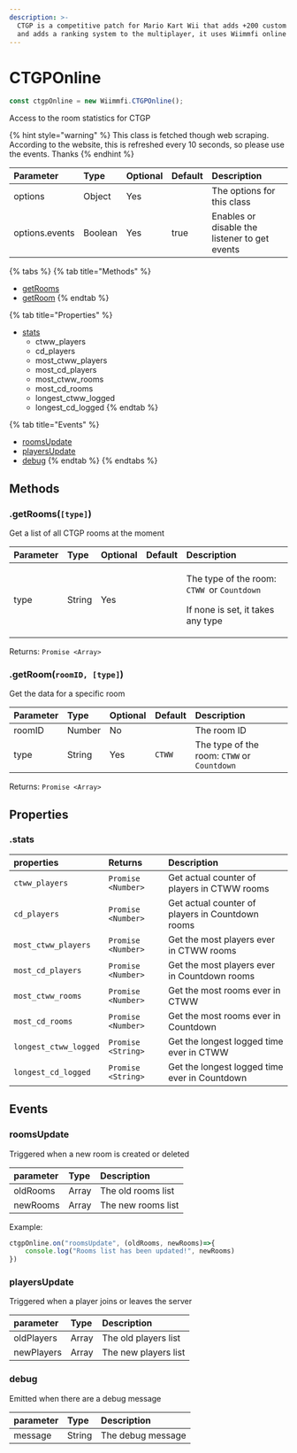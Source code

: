 ```yaml
---
description: >-
  CTGP is a competitive patch for Mario Kart Wii that adds +200 custom tracks
  and adds a ranking system to the multiplayer, it uses Wiimmfi online system
---
```


# CTGPOnline

```javascript
const ctgpOnline = new Wiimmfi.CTGPOnline();
```

Access to the room statistics for CTGP

{% hint style="warning" %}
This class is fetched though web scraping. According to the website, this is refreshed every 10 seconds, so please use the events. Thanks
{% endhint %}

| Parameter | Type | Optional | Default | Description |
| :--- | :--- | :--- | :--- | :--- |
| options | Object | Yes |  | The options for this class |
| options.events | Boolean | Yes | true | Enables or disable the listener to get events |

{% tabs %}
{% tab title="Methods" %}
* [getRooms](ctgponline.md#getrooms)
* [getRoom](ctgponline.md#getroom-roomid-type)
{% endtab %}

{% tab title="Properties" %}
* [stats](ctgponline.md#stats)
  * ctww\_players
  * cd\_players
  * most\_ctww\_players
  * most\_cd\_players
  * most\_ctww\_rooms
  * most\_cd\_rooms
  * longest\_ctww\_logged
  * longest\_cd\_logged
{% endtab %}

{% tab title="Events" %}
* [roomsUpdate](ctgponline.md#roomsupdate)
* [playersUpdate](ctgponline.md#playersupdate)
* [debug](ctgponline.md#debug)
{% endtab %}
{% endtabs %}

## Methods

### .getRooms\(`[type]`\)

Get a list of all CTGP rooms at the moment

<table>
  <thead>
    <tr>
      <th style="text-align:left">Parameter</th>
      <th style="text-align:left">Type</th>
      <th style="text-align:left">Optional</th>
      <th style="text-align:left">Default</th>
      <th style="text-align:left">Description</th>
    </tr>
  </thead>
  <tbody>
    <tr>
      <td style="text-align:left">type</td>
      <td style="text-align:left">String</td>
      <td style="text-align:left">Yes</td>
      <td style="text-align:left"></td>
      <td style="text-align:left">
        <p>The type of the room: <code>CTWW </code>or <code>Countdown</code>
        </p>
        <p>If none is set, it takes any type</p>
      </td>
    </tr>
  </tbody>
</table>

Returns: `Promise <Array>`

### .getRoom\(`roomID, [type]`\) <a id="getroom"></a>

Get the data for a specific room

| Parameter | Type | Optional | Default | Description |
| :--- | :--- | :--- | :--- | :--- |
| roomID | Number | No |  | The room ID |
| type | String | Yes | `CTWW` | The type of the room: `CTWW` or `Countdown` |

Returns: `Promise <Array>`

## Properties

### .stats

| properties | Returns | Description |
| :--- | :--- | :--- |
| `ctww_players` | `Promise <Number>` | Get actual counter of players in CTWW rooms |
| `cd_players` | `Promise <Number>` | Get actual counter of players in Countdown rooms |
| `most_ctww_players` | `Promise <Number>` | Get the most players ever in CTWW rooms |
| `most_cd_players` | `Promise <Number>` | Get the most players ever in Countdown rooms |
| `most_ctww_rooms` | `Promise <Number>` | Get the most rooms ever in CTWW |
| `most_cd_rooms` | `Promise <Number>` | Get the most rooms ever in Countdown |
| `longest_ctww_logged` | `Promise <String>` | Get the longest logged time ever in CTWW |
| `longest_cd_logged` | `Promise <String>` | Get the longest logged time ever in Countdown |

## Events

### roomsUpdate

Triggered when a new room is created or deleted

| parameter | Type | Description |
| :--- | :--- | :--- |
| oldRooms | Array | The old rooms list |
| newRooms | Array | The new rooms list |

Example:

```javascript
ctgpOnline.on("roomsUpdate", (oldRooms, newRooms)=>{
    console.log("Rooms list has been updated!", newRooms)
})
```

### playersUpdate

Triggered when a player joins or leaves the server

| parameter | Type | Description |
| :--- | :--- | :--- |
| oldPlayers | Array | The old players list |
| newPlayers | Array | The new players list |

### debug

Emitted when there are a debug message

| parameter | Type | Description |
| :--- | :--- | :--- |
| message | String | The debug message |

